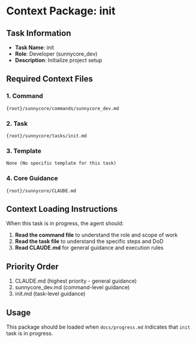 # Context Package: init

## Task Information
- **Task Name**: init
- **Role**: Developer (sunnycore_dev)
- **Description**: Initialize project setup

## Required Context Files

### 1. Command
```
{root}/sunnycore/commands/sunnycore_dev.md
```

### 2. Task
```
{root}/sunnycore/tasks/init.md
```

### 3. Template
```
None (No specific template for this task)
```

### 4. Core Guidance
```
{root}/sunnycore/CLAUDE.md
```

## Context Loading Instructions

When this task is in progress, the agent should:

1. **Read the command file** to understand the role and scope of work
2. **Read the task file** to understand the specific steps and DoD
3. **Read CLAUDE.md** for general guidance and execution rules

## Priority Order
1. CLAUDE.md (highest priority - general guidance)
2. sunnycore_dev.md (command-level guidance)
3. init.md (task-level guidance)

## Usage
This package should be loaded when `docs/progress.md` indicates that `init` task is in progress.

